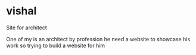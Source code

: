 # vishal
 Site for architect

One of my is an architect by profession he need a website to showcase his work so trying to build a website for him